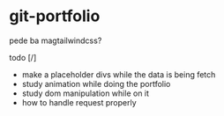 # git-portfolio

pede ba magtailwindcss?

todo [/]

- make a placeholder divs while the data is being fetch
- study animation while doing the portfolio
- study dom manipulation while on it
- how to handle request properly
